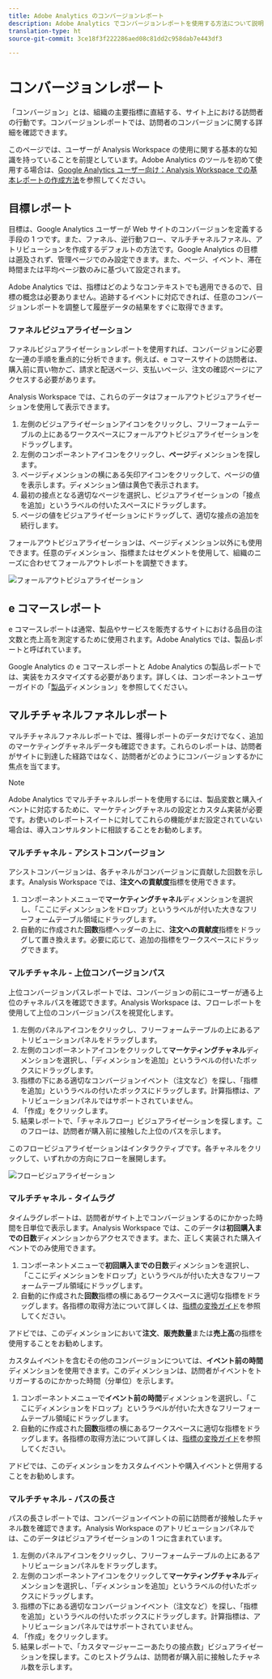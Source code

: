 ```yaml
---
title: Adobe Analytics のコンバージョンレポート
description: Adobe Analytics でコンバージョンレポートを使用する方法について説明します。
translation-type: ht
source-git-commit: 3ce18f3f222286aed08c81dd2c958dab7e443df3

---
```



# コンバージョンレポート

「コンバージョン」とは、組織の主要指標に直結する、サイト上における訪問者の行動です。コンバージョンレポートでは、訪問者のコンバージョンに関する詳細を確認できます。

このページでは、ユーザーが Analysis Workspace の使用に関する基本的な知識を持っていることを前提としています。Adobe Analytics のツールを初めて使用する場合は、[Google Analytics ユーザー向け：Analysis Workspace での基本レポートの作成方法](create-report.md)を参照してください。

## 目標レポート

目標は、Google Analytics ユーザーが Web サイトのコンバージョンを定義する手段の 1 つです。また、ファネル、逆行動フロー、マルチチャネルファネル、アトリビューションを作成するデフォルトの方法です。Google Analytics の目標は遡及されず、管理ページでのみ設定できます。また、ページ、イベント、滞在時間または平均ページ数のみに基づいて設定されます。

Adobe Analytics では、指標はどのようなコンテキストでも適用できるので、目標の概念は必要ありません。追跡するイベントに対応できれば、任意のコンバージョンレポートを調整して履歴データの結果をすぐに取得できます。

### ファネルビジュアライゼーション

ファネルビジュアライゼーションレポートを使用すれば、コンバージョンに必要な一連の手順を重点的に分析できます。例えば、e コマースサイトの訪問者は、購入前に買い物かご、請求と配送ページ、支払いページ、注文の確認ページにアクセスする必要があります。

Analysis Workspace では、これらのデータはフォールアウトビジュアライゼーションを使用して表示できます。

1. 左側のビジュアライゼーションアイコンをクリックし、フリーフォームテーブルの上にあるワークスペースにフォールアウトビジュアライゼーションをドラッグします。
2. 左側のコンポーネントアイコンをクリックし、**ページ**&#x200B;ディメンションを探します。
3. ページディメンションの横にある矢印アイコンをクリックして、ページの値を表示します。ディメンション値は黄色で表示されます。
4. 最初の接点となる適切なページを選択し、ビジュアライゼーションの「接点を追加」というラベルの付いたスペースにドラッグします。
5. ページの値をビジュアライゼーションにドラッグして、適切な接点の追加を続行します。

フォールアウトビジュアライゼーションは、ページディメンション以外にも使用できます。任意のディメンション、指標またはセグメントを使用して、組織のニーズに合わせてフォールアウトレポートを調整できます。

![フォールアウトビジュアライゼーション](/help/technotes/ga-to-aa/assets/fallout.png)

## e コマースレポート

e コマースレポートは通常、製品やサービスを販売するサイトにおける品目の注文数と売上高を測定するために使用されます。Adobe Analytics では、製品レポートと呼ばれています。

Google Analytics の e コマースレポートと Adobe Analytics の製品レポートでは、実装をカスタマイズする必要があります。詳しくは、コンポーネントユーザーガイドの「[製品](/help/components/c-variables/dimensionslist/reports-products.md)ディメンション」を参照してください。

## マルチチャネルファネルレポート

マルチチャネルファネルレポートでは、獲得レポートのデータだけでなく、追加のマーケティングチャネルデータも確認できます。これらのレポートは、訪問者がサイトに到達した経路ではなく、訪問者がどのようにコンバージョンするかに焦点を当てます。

> [!NOTE]
>
> Adobe Analytics でマルチチャネルレポートを使用するには、製品変数と購入イベントに対応するために、マーケティングチャネルの設定とカスタム実装が必要です。お使いのレポートスイートに対してこれらの機能がまだ設定されていない場合は、導入コンサルタントに相談することをお勧めします。

### マルチチャネル - アシストコンバージョン

アシストコンバージョンは、各チャネルがコンバージョンに貢献した回数を示します。Analysis Workspace では、**注文への貢献度**&#x200B;指標を使用できます。

1. コンポーネントメニューで&#x200B;**マーケティングチャネル**&#x200B;ディメンションを選択し、「ここにディメンションをドロップ」というラベルが付いた大きなフリーフォームテーブル領域にドラッグします。
2. 自動的に作成された&#x200B;**回数**&#x200B;指標ヘッダーの上に、**注文への貢献度**&#x200B;指標をドラッグして置き換えます。必要に応じて、追加の指標をワークスペースにドラッグできます。

### マルチチャネル - 上位コンバージョンパス

上位コンバージョンパスレポートでは、コンバージョンの前にユーザーが通る上位のチャネルパスを確認できます。Analysis Workspace は、フローレポートを使用して上位のコンバージョンパスを視覚化します。

1. 左側のパネルアイコンをクリックし、フリーフォームテーブルの上にあるアトリビューションパネルをドラッグします。
2. 左側のコンポーネントアイコンをクリックして&#x200B;**マーケティングチャネル**&#x200B;ディメンションを選択し、「ディメンションを追加」というラベルの付いたボックスにドラッグします。
3. 指標の下にある適切なコンバージョンイベント（注文など）を探し、「指標を追加」というラベルの付いたボックスにドラッグします。計算指標は、アトリビューションパネルではサポートされていません。
4. 「作成」をクリックします。
5. 結果レポートで、「チャネルフロー」ビジュアライゼーションを探します。このフローは、訪問者が購入前に接触した上位のパスを示します。

このフロービジュアライゼーションはインタラクティブです。各チャネルをクリックして、いずれかの方向にフローを展開します。

![フロービジュアライゼーション](/help/technotes/ga-to-aa/assets/flow.png)

### マルチチャネル - タイムラグ

タイムラグレポートは、訪問者がサイト上でコンバージョンするのにかかった時間を日単位で表示します。Analysis Workspace では、このデータは&#x200B;**初回購入までの日数**&#x200B;ディメンションからアクセスできます。また、正しく実装された購入イベントでのみ使用できます。

1. コンポーネントメニューで&#x200B;**初回購入までの日数**&#x200B;ディメンションを選択し、「ここにディメンションをドロップ」というラベルが付いた大きなフリーフォームテーブル領域にドラッグします。
2. 自動的に作成された&#x200B;**回数**&#x200B;指標の横にあるワークスペースに適切な指標をドラッグします。各指標の取得方法について詳しくは、[指標の変換ガイド](common-metrics.md)を参照してください。

アドビでは、このディメンションにおいて&#x200B;**注文**、**販売数量**&#x200B;または&#x200B;**売上高**&#x200B;の指標を使用することをお勧めします。

カスタムイベントを含むその他のコンバージョンについては、**イベント前の時間**&#x200B;ディメンションを使用できます。このディメンションは、訪問者がイベントをトリガーするのにかかった時間（分単位）を示します。

1. コンポーネントメニューで&#x200B;**イベント前の時間**&#x200B;ディメンションを選択し、「ここにディメンションをドロップ」というラベルが付いた大きなフリーフォームテーブル領域にドラッグします。
2. 自動的に作成された&#x200B;**回数**&#x200B;指標の横にあるワークスペースに適切な指標をドラッグします。各指標の取得方法について詳しくは、[指標の変換ガイド](common-metrics.md)を参照してください。

アドビでは、このディメンションをカスタムイベントや購入イベントと併用することをお勧めします。

### マルチチャネル - パスの長さ

パスの長さレポートでは、コンバージョンイベントの前に訪問者が接触したチャネル数を確認できます。Analysis Workspace のアトリビューションパネルでは、このデータはビジュアライゼーションの 1 つに含まれています。

1. 左側のパネルアイコンをクリックし、フリーフォームテーブルの上にあるアトリビューションパネルをドラッグします。
2. 左側のコンポーネントアイコンをクリックして&#x200B;**マーケティングチャネル**&#x200B;ディメンションを選択し、「ディメンションを追加」というラベルの付いたボックスにドラッグします。
3. 指標の下にある適切なコンバージョンイベント（注文など）を探し、「指標を追加」というラベルの付いたボックスにドラッグします。計算指標は、アトリビューションパネルではサポートされていません。
4. 「作成」をクリックします。
5. 結果レポートで、「カスタマージャーニーあたりの接点数」ビジュアライゼーションを探します。このヒストグラムは、訪問者が購入前に接触したチャネル数を示します。
